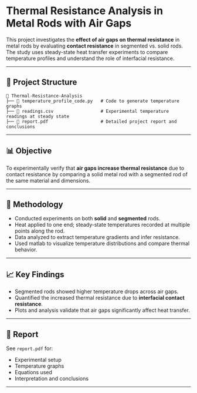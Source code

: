 # Thermal Resistance Analysis in Metal Rods with Air Gaps

This project investigates the **effect of air gaps on thermal resistance** in metal rods by evaluating **contact resistance** in segmented vs. solid rods. The study uses steady-state heat transfer experiments to compare temperature profiles and understand the role of interfacial resistance.

---

## 📁 Project Structure

```
📂 Thermal-Resistance-Analysis
├── 📄 temperature_profile_code.py   # Code to generate temperature graphs
├── 📄 readings.csv                  # Experimental temperature readings at steady state
├── 📄 report.pdf                    # Detailed project report and conclusions
```

---

## 📊 Objective

To experimentally verify that **air gaps increase thermal resistance** due to contact resistance by comparing a solid metal rod with a segmented rod of the same material and dimensions.

---

## 🧪 Methodology

* Conducted experiments on both **solid** and **segmented** rods.
* Heat applied to one end; steady-state temperatures recorded at multiple points along the rod.
* Data analyzed to extract temperature gradients and infer resistance.
* Used matlab to visualize temperature distributions and compare thermal behavior.

---

## 📈 Key Findings

* Segmented rods showed higher temperature drops across air gaps.
* Quantified the increased thermal resistance due to **interfacial contact resistance**.
* Plots and analysis validate that air gaps significantly affect heat transfer.

---

## 📄 Report

See `report.pdf` for:

* Experimental setup
* Temperature graphs
* Equations used
* Interpretation and conclusions

---
